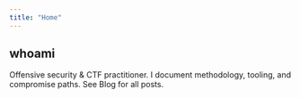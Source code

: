 ```yaml
---
title: "Home"
---
```


## whoami
Offensive security & CTF practitioner. I document methodology, tooling, and compromise paths. See Blog for all posts.
